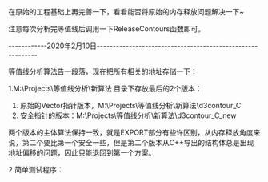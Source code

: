 在原始的工程基础上再完善一下，看看能否将原始的内存释放问题解决一下~

注意每次分析完等值线后调用一下ReleaseContours函数即可。

------------2020年2月10日-----------------------------------------------------------

等值线分析算法告一段落，现在把所有相关的地址存储一下：

1.M:\Projects\等值线分析\新算法 目录下存放最后的2个版本：

1. 原始的Vector指针版本，M:\Projects\等值线分析\新算法\d3contour\_C
2. 安全指针的版本：M:\Projects\等值线分析\新算法\d3contour\_C\_new

两个版本的主体算法保持一致，就是EXPORT部分有些许区别，从内存释放角度来说，第二个要比第一个安全一些，但是第二个版本从C++导出的结构体总是出现地址偏移的问题，因此只能退回到第一个方案。

2.简单测试程序：



